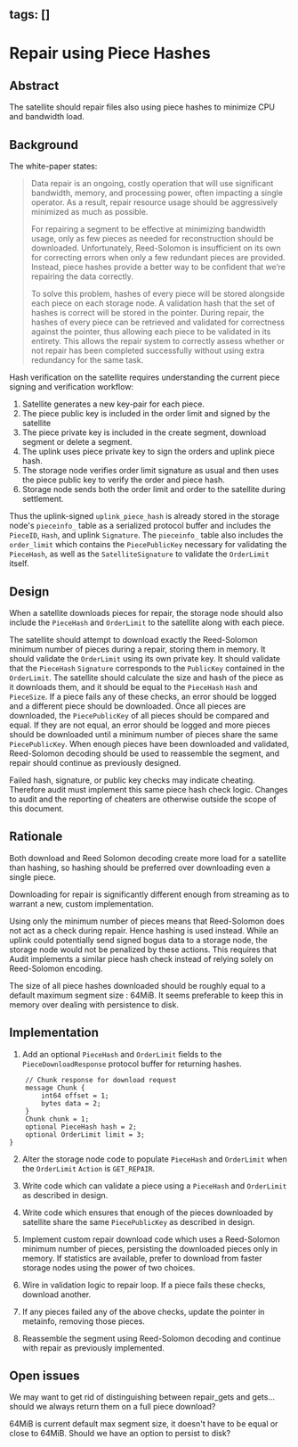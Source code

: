 tags: []
---

# Repair using Piece Hashes

## Abstract

The satellite should repair files also using piece hashes to minimize CPU and bandwidth load.

## Background

The white-paper states:

> Data repair is an ongoing, costly operation that will use significant bandwidth, memory, and processing power, often impacting a single operator. As a result, repair resource usage should be aggressively minimized as much as possible.
>
> For repairing a segment to be effective at minimizing bandwidth usage, only as few pieces as needed for reconstruction should be downloaded. Unfortunately, Reed-Solomon is insufficient on its own for correcting errors when only a few redundant pieces are provided. Instead, piece hashes provide a better way to be confident that we’re repairing the data correctly.
>
> To solve this problem, hashes of every piece will be stored alongside each piece on each storage node. A validation hash that the set of hashes is correct will be stored in the pointer. During repair, the hashes of every piece can be retrieved and validated for correctness against the pointer, thus allowing each piece to be validated in its entirety. This allows the repair system to correctly assess whether or not repair has been completed successfully without using extra redundancy for the same task.

Hash verification on the satellite requires understanding the current piece signing and verification workflow:

1. Satellite generates a new key-pair for each piece.
2. The piece public key is included in the order limit and signed by the satellite
3. The piece private key is included in the create segment, download segment or delete a segment.
4. The uplink uses piece private key to sign the orders and uplink piece hash.
5. The storage node verifies order limit signature as usual and then uses the piece public key to verify the order and piece hash.
6. Storage node sends both the order limit and order to the satellite during settlement.

Thus the uplink-signed `uplink_piece_hash` is already stored in the storage node's `pieceinfo_` table as a serialized protocol buffer and includes the `PieceID`, `Hash`, and uplink `Signature`. The `pieceinfo_` table also includes the `order_limit` which contains the `PiecePublicKey` necessary for validating the `PieceHash`, as well as the `SatelliteSignature` to validate the `OrderLimit` itself.

## Design

When a satellite downloads pieces for repair, the storage node should also include the `PieceHash` and `OrderLimit` to the satellite along with each piece.

The satellite should attempt to download exactly the Reed-Solomon minimum number of pieces during a repair, storing them in memory. It should validate the `OrderLimit` using its own private key.  It should validate that the `PieceHash` `Signature` corresponds to the `PublicKey` contained in the `OrderLimit`.  The satellite should calculate the size and hash of the piece as it downloads them, and it should be equal to the `PieceHash` `Hash` and `PieceSize`. If a piece fails any of these checks, an error should be logged and a different piece should be downloaded.  Once all pieces are downloaded, the `PiecePublicKey` of all pieces should be compared and equal.  If they are not equal, an error should be logged and more pieces should be downloaded until a minimum number of pieces share the same `PiecePublicKey`.  When enough pieces have been downloaded and validated, Reed-Solomon decoding should be used to reassemble the segment, and repair should continue as previously designed.

Failed hash, signature, or public key checks may indicate cheating. Therefore audit must implement this same piece hash check logic. Changes to audit and the reporting of cheaters are otherwise outside the scope of this document.  

## Rationale

Both download and Reed Solomon decoding create more load for a satellite than hashing, so hashing should be preferred over downloading even a single piece.

Downloading for repair is significantly different enough from streaming as to warrant a new, custom implementation.

Using only the minimum number of pieces means that Reed-Solomon does not act as a check during repair. Hence hashing is used instead. While an uplink could potentially send signed bogus data to a storage node, the storage node would not be penalized by these actions. This requires that Audit implements a similar piece hash check instead of relying solely on Reed-Solomon encoding.

The size of all piece hashes downloaded should be roughly equal to a default maximum segment size : 64MiB.  It seems preferable to keep this in memory over dealing with persistence to disk.

## Implementation

1. Add an optional `PieceHash` and `OrderLimit` fields to the `PieceDownloadResponse` protocol buffer for returning hashes.

```message PieceDownloadResponse {
    // Chunk response for download request
    message Chunk {
        int64 offset = 1;
        bytes data = 2;
    }
    Chunk chunk = 1;
    optional PieceHash hash = 2;
    optional OrderLimit limit = 3;
}
```

2. Alter the storage node code to populate `PieceHash` and `OrderLimit` when the `OrderLimit` `Action` is `GET_REPAIR`.

3. Write code which can validate a piece using a `PieceHash` and `OrderLimit` as described in design.

4. Write code which ensures that enough of the pieces downloaded by satellite share the same `PiecePublicKey` as described in design.

5. Implement custom repair download code which uses a Reed-Solomon minimum number of pieces, persisting the downloaded pieces only in memory. If statistics are available, prefer to download from faster storage nodes using the power of two choices.

6. Wire in validation logic to repair loop.  If a piece fails these checks, download another.

7. If any pieces failed any of the above checks, update the pointer in metainfo, removing those pieces.

7. Reassemble the segment using Reed-Solomon decoding and continue with repair as previously implemented.

## Open issues

We may want to get rid of distinguishing between repair_gets and gets... should we always return them on a full piece download?

64MiB is current default max segment size, it doesn't have to be equal or close to 64MiB.  Should we have an option to persist to disk?
